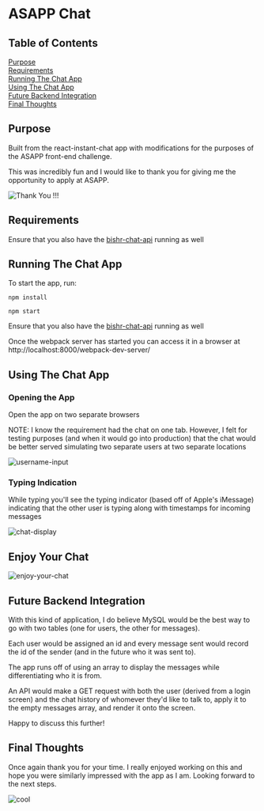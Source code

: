 # ASAPP Chat

## Table of Contents

[Purpose](#purpose)<br />
[Requirements](#requirements)<br />
[Running The Chat App](#running-the-app)<br />
[Using The Chat App](#using-the-chat-app)<br />
[Future Backend Integration](#backend-integration)<br />
[Final Thoughts](#final-thoughts)<br />

## Purpose

Built from the react-instant-chat app with modifications for the purposes of the ASAPP front-end challenge.

This was incredibly fun and I would like to thank you for giving me the opportunity to apply at ASAPP.

![Thank You !!!](https://giphy.com/gifs/kiss-brad-pitt-thank-you-yoJC2El7xJkYCadlWE)

## Requirements

Ensure that you also have the [bishr-chat-api](https://github.com/abishr12/bishr-chat-api) running as well

## Running The Chat App

To start the app, run:

```
npm install

npm start
```

Ensure that you also have the [bishr-chat-api](https://github.com/abishr12/bishr-chat-api) running as well

Once the webpack server has started you can access it in a browser at http://localhost:8000/webpack-dev-server/

## Using The Chat App

### Opening the App

Open the app on two separate browsers

NOTE: I know the requirement had the chat on one tab. However, I felt for testing purposes (and when it would go into production) that the chat would be better served simulating two separate users at two separate locations

![username-input](https://media.giphy.com/media/xUOwGoYWWkpzNPdJ1C/giphy.gif)

### Typing Indication

While typing you'll see the typing indicator (based off of Apple's iMessage) indicating that the other user is typing along with timestamps for incoming messages

![chat-display](https://media.giphy.com/media/xUOwGoYWWkpzNPdJ1C/giphy.gif)

## Enjoy Your Chat

![enjoy-your-chat](https://media.giphy.com/media/pSpmpxFxFwDpC/giphy.gif)

## Future Backend Integration

With this kind of application, I do believe MySQL would be the best way to go with two tables (one for users, the other for messages).

Each user would be assigned an id and every message sent would record the id of the sender (and in the future who it was sent to).

The app runs off of using an array to display the messages while differentiating who it is from.

An API would make a GET request with both the user (derived from a login screen) and the chat history of whomever they'd like to talk to, apply it to the empty messages array, and render it onto the screen.

Happy to discuss this further!

## Final Thoughts

Once again thank you for your time. I really enjoyed working on this and hope you were similarly impressed with the app as I am. Looking forward to the next steps.

![cool](https://media.giphy.com/media/XreQmk7ETCak0/giphy.gif)
